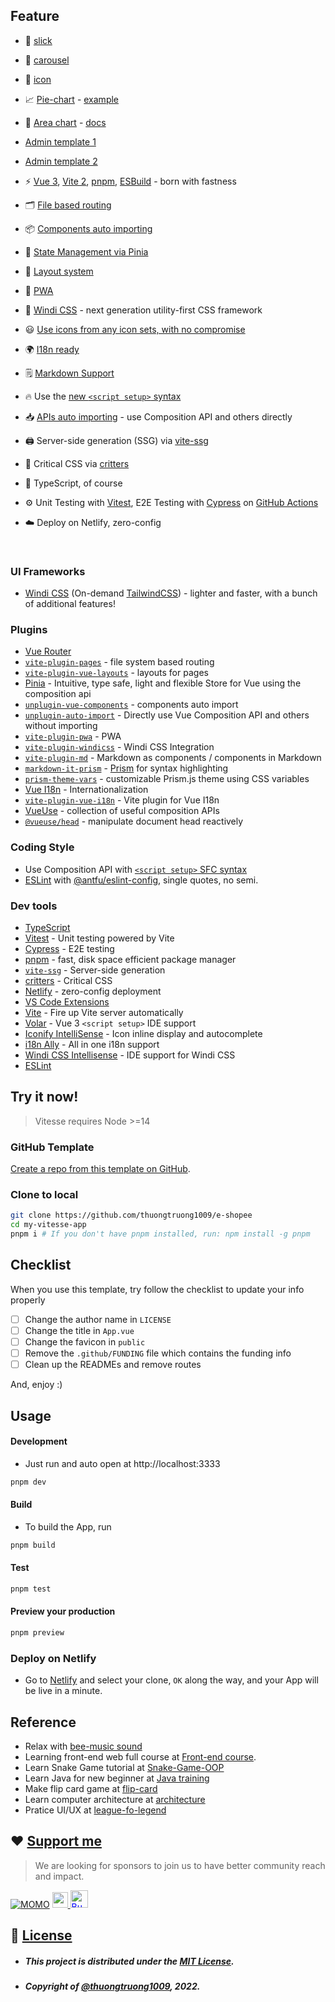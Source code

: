 ## Feature
- 🧩 [slick](https://antoniandre.github.io/vueper-slides/?ref=madewithvuejs.com)

- 🧮 [carousel](https://ismail9k.github.io/vue3-carousel/getting-started.html)

- 🎃 [icon](https://icon-sets.iconify.design/)

- 📈 [Pie-chart](https://www.npmjs.com/package/vue-echarts) - [example](https://codesandbox.io/s/2y6m6?file=/src/App.vue)

- 🚧 [Area chart](https://www.vuescript.com/svg-based-charting-library/) - [docs](https://vue3charts.org/docs/getting-started)
- [Admin template 1](https://adminlte.io/themes/v3/#)
- [Admin template 2](https://technext.github.io/star-admin2-free-admin-template/#)

- ⚡️ [Vue 3](https://github.com/vuejs/vue-next), [Vite 2](https://github.com/vitejs/vite), [pnpm](https://pnpm.js.org/), [ESBuild](https://github.com/evanw/esbuild) - born with fastness

- 🗂 [File based routing](./src/pages)

- 📦 [Components auto importing](./src/components)

- 🍍 [State Management via Pinia](https://pinia.esm.dev/)

- 📑 [Layout system](./src/layouts)

- 📲 [PWA](https://github.com/antfu/vite-plugin-pwa)

- 🎨 [Windi CSS](https://github.com/windicss/windicss) - next generation utility-first CSS framework

- 😃 [Use icons from any icon sets, with no compromise](https://github.com/antfu/unplugin-icons)

- 🌍 [I18n ready](./locales)

- 🗒 [Markdown Support](https://github.com/antfu/vite-plugin-md)

- 🔥 Use the [new `<script setup>` syntax](https://github.com/vuejs/rfcs/pull/227)

- 📥 [APIs auto importing](https://github.com/antfu/unplugin-auto-import) - use Composition API and others directly

- 🖨 Server-side generation (SSG) via [vite-ssg](https://github.com/antfu/vite-ssg)

- 🦔 Critical CSS via [critters](https://github.com/GoogleChromeLabs/critters)

- 🦾 TypeScript, of course

- ⚙️ Unit Testing with [Vitest](https://github.com/vitest-dev/vitest), E2E Testing with [Cypress](https://cypress.io/) on [GitHub Actions](https://github.com/features/actions)

- ☁️ Deploy on Netlify, zero-config

<br>

### UI Frameworks

- [Windi CSS](https://github.com/windicss/windicss) (On-demand [TailwindCSS](https://tailwindcss.com/)) - lighter and faster, with a bunch of additional features!

### Plugins

- [Vue Router](https://github.com/vuejs/vue-router)
- [`vite-plugin-pages`](https://github.com/hannoeru/vite-plugin-pages) - file system based routing
- [`vite-plugin-vue-layouts`](https://github.com/JohnCampionJr/vite-plugin-vue-layouts) - layouts for pages
- [Pinia](https://pinia.esm.dev) - Intuitive, type safe, light and flexible Store for Vue using the composition api
- [`unplugin-vue-components`](https://github.com/antfu/unplugin-vue-components) - components auto import
- [`unplugin-auto-import`](https://github.com/antfu/unplugin-auto-import) - Directly use Vue Composition API and others without importing
- [`vite-plugin-pwa`](https://github.com/antfu/vite-plugin-pwa) - PWA
- [`vite-plugin-windicss`](https://github.com/antfu/vite-plugin-windicss) - Windi CSS Integration
- [`vite-plugin-md`](https://github.com/antfu/vite-plugin-md) - Markdown as components / components in Markdown
- [`markdown-it-prism`](https://github.com/jGleitz/markdown-it-prism) - [Prism](https://prismjs.com/) for syntax highlighting
- [`prism-theme-vars`](https://github.com/antfu/prism-theme-vars) - customizable Prism.js theme using CSS variables
- [Vue I18n](https://github.com/intlify/vue-i18n-next) - Internationalization
- [`vite-plugin-vue-i18n`](https://github.com/intlify/vite-plugin-vue-i18n) - Vite plugin for Vue I18n
- [VueUse](https://github.com/antfu/vueuse) - collection of useful composition APIs
- [`@vueuse/head`](https://github.com/vueuse/head) - manipulate document head reactively

### Coding Style

- Use Composition API with [`<script setup>` SFC syntax](https://github.com/vuejs/rfcs/pull/227)
- [ESLint](https://eslint.org/) with [@antfu/eslint-config](https://github.com/antfu/eslint-config), single quotes, no semi.

### Dev tools

- [TypeScript](https://www.typescriptlang.org/)
- [Vitest](https://github.com/vitest-dev/vitest) - Unit testing powered by Vite
- [Cypress](https://cypress.io/) - E2E testing
- [pnpm](https://pnpm.js.org/) - fast, disk space efficient package manager
- [`vite-ssg`](https://github.com/antfu/vite-ssg) - Server-side generation
- [critters](https://github.com/GoogleChromeLabs/critters) - Critical CSS
- [Netlify](https://www.netlify.com/) - zero-config deployment
- [VS Code Extensions](./.vscode/extensions.json)
- [Vite](https://marketplace.visualstudio.com/items?itemName=antfu.vite) - Fire up Vite server automatically
- [Volar](https://marketplace.visualstudio.com/items?itemName=johnsoncodehk.volar) - Vue 3 `<script setup>` IDE support
- [Iconify IntelliSense](https://marketplace.visualstudio.com/items?itemName=antfu.iconify) - Icon inline display and autocomplete
- [i18n Ally](https://marketplace.visualstudio.com/items?itemName=lokalise.i18n-ally) - All in one i18n support
- [Windi CSS Intellisense](https://marketplace.visualstudio.com/items?itemName=voorjaar.windicss-intellisense) - IDE support for Windi CSS
- [ESLint](https://marketplace.visualstudio.com/items?itemName=dbaeumer.vscode-eslint)

## Try it now!

> Vitesse requires Node >=14

### GitHub Template

[Create a repo from this template on GitHub](https://github.com/thuongtruong1009/e-shopee/generate).

### Clone to local
```bash
git clone https://github.com/thuongtruong1009/e-shopee
cd my-vitesse-app
pnpm i # If you don't have pnpm installed, run: npm install -g pnpm
```

## Checklist
When you use this template, try follow the checklist to update your info properly
- [ ] Change the author name in `LICENSE`
- [ ] Change the title in `App.vue`
- [ ] Change the favicon in `public`
- [ ] Remove the `.github/FUNDING` file which contains the funding info
- [ ] Clean up the READMEs and remove routes

And, enjoy :)

## Usage
#### Development
- Just run and auto open at http://localhost:3333
```bash
pnpm dev
```
#### Build
- To build the App, run
```bash
pnpm build
```
#### Test
```bash
pnpm test
```
#### Preview your production
```bash
pnpm preview
```

### Deploy on Netlify
- Go to [Netlify](https://app.netlify.com/start) and select your clone, `OK` along the way, and your App will be live in a minute.

## Reference
- Relax with [bee-music sound](https://github.com/thuongtruong1009/bee-music)
- Learning front-end web full course at [Front-end course](https://github.com/thuongtruong1009/challenge-resposive-web-design).
- Learn Snake Game tutorial at [Snake-Game-OOP](https://github.com/thuongtruong1009/Snake-Game-OOP)
- Learn Java for new beginner at [Java training](https://github.com/thuongtruong1009/java-oop-training)
- Make flip card game at [flip-card](https://github.com/thuongtruong1009/flip-cards)
- Learn computer architecture at [architecture](https://github.com/thuongtruong1009/computer-architecture)
- Pratice UI/UX at [league-fo-legend](https://github.com/thuongtruong1009/league-of-legends-clone)

## ❤️ [Support me](https://www.paypal.me/thuongtruong1009)

> We are looking for sponsors to join us to have better community reach and impact.

[![MOMO](https://img.shields.io/badge/-MOMO-red?style=flat&labelColor=RED&logo=MOMO&logoColor=black)](https://nhantien.momo.vn/0917085937)
<a href="https://www.paypal.me/thuongtruong1009">
<img height="25" marginTop="10" src="https://www.paypalobjects.com/digitalassets/c/website/marketing/apac/C2/logos-buttons/optimize/26_Blue_PayPal_Pill_Button.png">
</a>
<a href='https://ko-fi.com/thuongtruong1009' target='_blank'>
<img height='25' style='border:0px;height:28px;color:blue' src='https://az743702.vo.msecnd.net/cdn/kofi3.png?v=0' border='0' alt='Buy Me a Coffee at ko-fi.com' />
</a>

## 📰 [License](LICENSE)

- ##### This project is distributed under the [MIT License](LICENSE).
- ##### Copyright of [@thuongtruong1009](https://github.com/thuongtruong1009), 2022.

